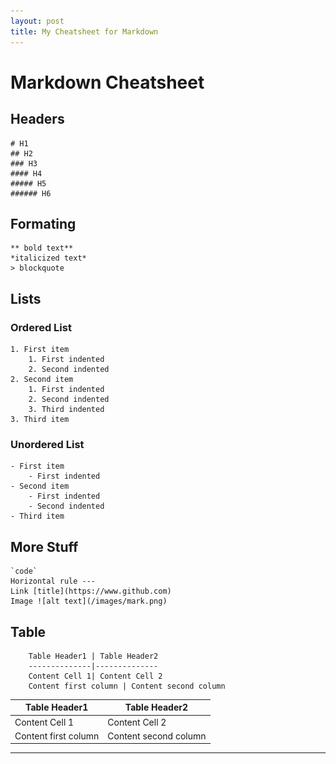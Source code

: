 ```yaml
---
layout: post
title: My Cheatsheet for Markdown
---
```


# Markdown Cheatsheet

## Headers


    # H1
    ## H2
    ### H3
    #### H4
    ##### H5
    ###### H6


## Formating


    ** bold text**
    *italicized text*
    > blockquote


## Lists

### Ordered List


    1. First item
        1. First indented
        2. Second indented
    2. Second item
        1. First indented
        2. Second indented
        3. Third indented
    3. Third item

### Unordered List


    - First item
        - First indented
    - Second item
        - First indented
        - Second indented
    - Third item


## More Stuff


    `code`
    Horizontal rule ---
    Link [title](https://www.github.com)
    Image ![alt text](/images/mark.png)


## Table


        Table Header1 | Table Header2
        --------------|--------------
        Content Cell 1| Content Cell 2
        Content first column | Content second column

Table Header1 | Table Header2
--------------|--------------
Content Cell 1| Content Cell 2
Content first column | Content second column
---